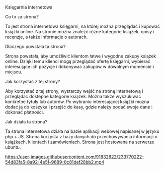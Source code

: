 Księgarnia internetowa
 
Co to za strona?
 
To jest strona internetowa księgarni, na której można przeglądać i kupować książki online. Na stronie można znaleźć różne kategorie książek, opisy i recenzje, a także informacje o autorach.
 
Dlaczego powstała ta strona?
 
Strona powstała, aby umożliwić klientom łatwe i wygodne zakupy książek online. Dzięki temu klienci mogą przeglądać ofertę księgarni, wybierać interesujące ich pozycje i dokonywać zakupów w dowolnym momencie i miejscu.
 
Jak korzystać z tej strony?
 
Aby korzystać z tej strony, wystarczy wejść na stronę internetową i przeglądać dostępne kategorie książek. Można także wyszukiwać konkretne tytuły lub autorów. Po wybraniu interesującej książki można dodać ją do koszyka i przejść do kasy, gdzie należy podać swoje dane i dokonać płatności.
 
Jak działa ta strona?
 
Ta strona internetowa działa na bazie aplikacji webowej napisanej w języku php + JS. Strona korzysta z bazy danych do przechowywania informacji o książkach, klientach i zamówieniach. Strona jest hostowana na serwerze ubuntu.

https://user-images.githubusercontent.com/91832822/233770222-54d83fa5-8a92-4e5f-9689-0c81def28bb2.mp4
